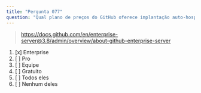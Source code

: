 ```yaml
---
title: "Pergunta 077"
question: "Qual plano de preços do GitHub oferece implantação auto-hospedada do GitHub?"
---
```



> https://docs.github.com/en/enterprise-server@3.8/admin/overview/about-github-enterprise-server
1. [x] Enterprise
1. [ ] Pro
1. [ ] Equipe
1. [ ] Gratuito
1. [ ] Todos eles
1. [ ] Nenhum deles

